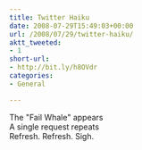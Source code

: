 ```yaml
---
title: Twitter Haiku
date: 2008-07-29T15:49:03+00:00
url: /2008/07/29/twitter-haiku/
aktt_tweeted:
- 1
short-url:
- http://bit.ly/h8OVdr
categories:
- General

---
```

<div class='microid-mailto+http:sha1:a1faf448bc5376952a09076bdc9d460e83f7de71'>

The "Fail Whale" appears<br /> A single request repeats<br /> Refresh. Refresh. Sigh.

